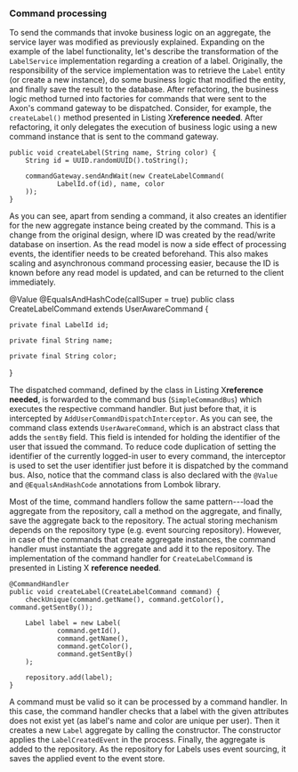 ### Command processing

To send the commands that invoke business logic on an aggregate, the service layer was modified as previously explained. Expanding on the example of the label functionality, let's describe the transformation of the `LabelService` implementation regarding a creation of a label. Originally, the responsibility of the service implementation was to retrieve the `Label` entity (or create a new instance), do some business logic that modified the entity, and finally save the result to the database. After refactoring, the business logic method turned into factories for commands that were sent to the Axon's command gateway to be dispatched. Consider, for example, the `createLabel()` method presented in Listing X**reference needed**. After refactoring, it only delegates the execution of business logic using a new command instance that is sent to the command gateway.

    public void createLabel(String name, String color) {
        String id = UUID.randomUUID().toString();

        commandGateway.sendAndWait(new CreateLabelCommand(
                LabelId.of(id), name, color
        ));
    }

As you can see, apart from sending a command, it also creates an identifier for the new aggregate instance being created by the command. This is a change from the original design, where ID was created by the read/write database on insertion. As the read model is now a side effect of processing events, the identifier needs to be created beforehand. This also makes scaling and asynchronous command processing easier, because the ID is known before any read model is updated, and can be returned to the client immediately.

@Value
@EqualsAndHashCode(callSuper = true)
public class CreateLabelCommand extends UserAwareCommand {

    private final LabelId id;

    private final String name;

    private final String color;

}

The dispatched command, defined by the class in Listing X**reference needed**, is forwarded to the command bus (`SimpleCommandBus`) which executes the respective command handler. But just before that, it is intercepted by `AddUserCommandDispatchInterceptor`. As you can see, the command class extends `UserAwareCommand`, which is an abstract class that adds the `sentBy` field. This field is intended for holding the identifier of the user that issued the command. To reduce code duplication of setting the identifier of the currently logged-in user to every command, the interceptor is used to set the user identifier just before it is dispatched by the command bus. Also, notice that the command class is also declared with the `@Value` and `@EqualsAndHashCode` annotations from Lombok library.

Most of the time, command handlers follow the same pattern---load the aggregate from the repository, call a method on the aggregate, and finally, save the aggregate back to the repository. The actual storing mechanism depends on the repository type (e.g. event sourcing repository). However, in case of the commands that create aggregate instances, the command handler must instantiate the aggregate and add it to the repository. The implementation of the command handler for `CreateLabelCommand` is presented in Listing X **reference needed**.

    @CommandHandler
    public void createLabel(CreateLabelCommand command) {
        checkUnique(command.getName(), command.getColor(), command.getSentBy());

        Label label = new Label(
                command.getId(),
                command.getName(),
                command.getColor(),
                command.getSentBy()
        );

        repository.add(label);
    }

A command must be valid so it can be processed by a command handler. In this case, the command handler checks that a label with the given attributes does not exist yet (as label's name and color are unique per user). Then it creates a new `Label` aggregate by calling the constructor. The constructor applies the `LabelCreatedEvent` in the process. Finally, the aggregate is added to the repository. As the repository for Labels uses event sourcing, it saves the applied event to the event store.

